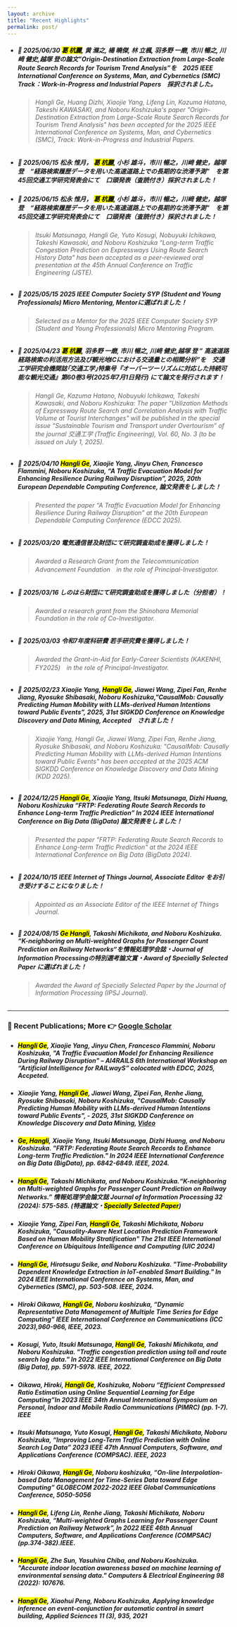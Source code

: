 ```yaml
---
layout: archive
title: "Recent Highlights"
permalink: post/
---
```

* #####  📌 2025/06/30 <mark>葛 杭麗</mark>, 黄 滌之, 楊 曉傑, 林 立楓, 羽多野 一磨, 市川 暢之, 川﨑 健史,越塚 登の論文”Origin-Destination Extraction from Large-Scale Route Search Records for Tourism Trend Analysis”を　2025 IEEE International Conference on Systems, Man, and Cybernetics (SMC) Track：Work-in-Progress and Industrial Papers　採択されました。
  > ###### Hangli Ge, Huang Dizhi, Xiaojie Yang, Lifeng Lin, Kazuma Hatano, Takeshi KAWASAKI, and Noboru Koshizuka's paper "Origin-Destination Extraction from Large-Scale Route Search Records for Tourism Trend Analysis" has been accepted for the 2025 IEEE International Conference on Systems, Man, and Cybernetics (SMC), Track: Work-in-Progress and Industrial Papers.
* #####  📌 2025/06/15 松永 惟月， <mark>葛 杭麗</mark>, 小杉 雄斗，市川 暢之，川﨑 健史，越塚 登　“経路検索履歴データを用いた高速道路上での長期的な渋滞予測”　を第45回交通工学研究発表会にて　口頭発表（査読付き）採択されました！
* #####  📌 2025/06/15 松永 惟月， <mark>葛 杭麗</mark>, 小杉 雄斗，市川 暢之，川﨑 健史，越塚 登　“経路検索履歴データを用いた高速道路上での長期的な渋滞予測”　を第45回交通工学研究発表会にて　口頭発表（査読付き）採択されました！
  > ###### Itsuki Matsunaga, Hangli Ge, Yuto Kosugi, Nobuyuki Ichikawa, Takeshi Kawasaki, and Noboru Koshizuka “Long-term Traffic Congestion Prediction on Expressways Using Route Search History Data" has been accepted as a peer-reviewed oral presentation at the 45th Annual Conference on Traffic Engineering (JSTE).
* #####  📌	2025/05/15 2025 IEEE Computer Society SYP (Student and Young Professionals) Micro Mentoring, Mentorに選ばれました！
  > ###### Selected as a Mentor for the 2025 IEEE Computer Society SYP (Student and Young Professionals) Micro Mentoring Program.
* #####  📌 2025/04/23 <mark>葛 杭麗</mark>, 羽多野 一磨, 市川 暢之, 川﨑 健史,越塚 登 ” 高速道路経路検索の利活用方法及び観光地ICにおける交通量との相関分析”を　交通工学研究会機関誌｢交通工学｣特集号『オーバーツーリズムに対応した持続可能な観光交通』第60巻3号(2025年7月1日発行) にて論文を発行されます！
  > ###### Hangli Ge, Kazuma Hatano, Nobuyuki Ichikawa, Takeshi Kawasaki, and Noboru Koshizuka: The paper "Utilization Methods of Expressway Route Search and Correlation Analysis with Traffic Volume at Tourist Interchanges" will be published in the special issue “Sustainable Tourism and Transport under Overtourism” of the journal 交通工学 (Traffic Engineering), Vol. 60, No. 3 (to be issued on July 1, 2025).
* #####  📌 2025/04/10 <mark>Hangli Ge</mark>, Xiaojie Yang, Jinyu Chen, Francesco Flammini, Noboru Koshizuka, “A Traffic Evacuation Model for Enhancing Resilience During Railway Disruption”, 2025, 20th European Dependable Computing Conference, 論文発表をしました！
  > ###### Presented the paper “A Traffic Evacuation Model for Enhancing Resilience During Railway Disruption” at the 20th European Dependable Computing Conference (EDCC 2025).
* #####  📌 2025/03/20 電気通信普及財団にて研究調査助成を獲得しました！
  > ###### Awarded a Research Grant from the Telecommunication Advancement Foundation　in the role of Principal-Investigator.
* #####  📌 2025/03/16 しのはら財団にて研究調査助成を獲得しました（分担者）！
  > ###### Awarded a research grant from the Shinohara Memorial Foundation in the role of Co-Investigator.
* #####  📌 2025/03/03 令和7年度科研費 若手研究費を獲得しました！
  > ######  Awarded the Grant-in-Aid for Early-Career Scientists (KAKENHI, FY2025)　in the role of Principal-Investigator.
* #####  📌 2025/02/23 Xiaojie Yang, <mark>Hangli Ge</mark>, Jiawei Wang, Zipei Fan, Renhe Jiang, Ryosuke Shibasaki, Noboru Koshizuka,”CausalMob: Causally Predicting Human Mobility with LLMs-derived Human Intentions toward Public Events”, 2025, 31st SIGKDD Conference on Knowledge Discovery and Data Mining, Accepted　されました！
  > ######  Xiaojie Yang, Hangli Ge, Jiawei Wang, Zipei Fan, Renhe Jiang, Ryosuke Shibasaki, and Noboru Koshizuka: "CausalMob: Causally Predicting Human Mobility with LLMs-derived Human Intentions toward Public Events" has been accepted at the 2025 ACM SIGKDD Conference on Knowledge Discovery and Data Mining (KDD 2025).
* #####  📌 2024/12/25 <mark>Hangli Ge</mark>, Xiaojie Yang, Itsuki Matsunaga, Dizhi Huang, Noboru Koshizuka “FRTP: Federating Route Search Records to Enhance Long-term Traffic Prediction” In 2024 IEEE International Conference on Big Data (BigData) 論文発表をしました！
  > ###### Presented the paper "FRTP: Federating Route Search Records to Enhance Long-term Traffic Prediction" at the 2024 IEEE International Conference on Big Data (BigData 2024).
* #####  📌 2024/10/15 IEEE Internet of Things Journal, Associate Editor をお引き受けすることになりました！
  > ###### Appointed as an Associate Editor of the IEEE Internet of Things Journal.
* #####  📌 2024/08/15 <mark>Ge Hangli</mark>, Takashi Michikata, and Noboru Koshizuka. “K-neighboring on Multi-weighted Graphs for Passenger Count Prediction on Railway Networks“を情報処理学会誌・Journal of Information Processingの特別選考論文賞・Award of Specially Selected Paper に選ばれました！
  > ###### Awarded the Award of Specially Selected Paper by the Journal of Information Processing (IPSJ Journal).

---

### 📝 Recent Publications; More 👉 [Google Scholar](https://scholar.google.com/citations?user=8lFqJGMAAAAJ&hl=en)
* #####  <mark>Hangli Ge</mark>, Xiaojie Yang, Jinyu Chen, Francesco Flammini, Noboru Koshizuka, **"A Traffic Evacuation Model for Enhancing Resilience During Railway Disruption"** – AI4RAILS 6th International Workshop on “Artificial Intelligence for RAILwayS” colocated with EDCC, 2025, Accpeted.
* ##### Xiaojie Yang,  <mark>Hangli Ge</mark>, Jiawei Wang, Zipei Fan, Renhe Jiang, Ryosuke Shibasaki, Noboru Koshizuka, **"CausalMob: Causally Predicting Human Mobility with LLMs-derived Human Intentions toward Public Events"**, - 2025, 31st SIGKDD Conference on Knowledge Discovery and Data Mining, [Video](https://www.youtube.com/watch?app=desktop&v=IcIBC8BZ45Y&ab_channel=AssociationforComputingMachinery%28ACM%29)
* #####  <mark>Ge, Hangli</mark>, Xiaojie Yang, Itsuki Matsunaga, Dizhi Huang, and Noboru Koshizuka.  **"FRTP: Federating Route Search Records to Enhance Long-term Traffic Prediction."** In 2024 IEEE International Conference on Big Data (BigData), pp. 6842-6849. IEEE, 2024.
*  #####   <mark>Hangli Ge</mark>, Takashi Michikata, and Noboru Koshizuka.“K-neighboring on Multi-weighted Graphs for Passenger Count Prediction on Railway Networks.” 情報処理学会論文誌 Journal of Information Processing 32 (2024): 575-585. (特選論文・<mark>Specially Selected Paper</mark>)
*  #####  Xiaojie Yang, Zipei Fan,  <mark>Hangli Ge</mark>, Takashi Michikata, Noboru Koshizuka, **"Causality-Aware Next Location Prediction Framework Based on Human Mobility Stratification"** The 21st IEEE International Conference on Ubiquitous Intelligence and Computing (UIC 2024)
*  #####   <mark>Hangli Ge</mark>, Hirotsugu Seike, and Noboru Koshizuka. **"Time-Probability Dependent Knowledge Extraction in IoT-enabled Smart Building."** In 2024 IEEE International Conference on Systems, Man, and Cybernetics (SMC), pp. 503-508. IEEE, 2024.
*  ##### Hiroki Oikawa,  <mark>Hangli Ge</mark>, Noboru koshizuka, “Dynamic Representative Data Management of Multiple Time Series for Edge Computing” IEEE International Conference on Communications (ICC 2023),960-966, IEEE, 2023.
* ##### Kosugi, Yuto, Itsuki Matsunaga, <mark>Hangli Ge</mark>, Takashi Michikata, and Noboru Koshizuka. "Traffic congestion prediction using toll and route search log data." In 2022 IEEE International Conference on Big Data (Big Data), pp. 5971-5978. IEEE, 2022.
*  ##### Oikawa, Hiroki, <mark>Hangli Ge</mark>, Koshizuka, Noboru “Efficient Compressed Ratio Estimation using Online Sequential Learning for Edge Computing”In 2023 IEEE 34th Annual International Symposium on Personal, Indoor and Mobile Radio Communications (PIMRC) (pp. 1-7). IEEE
* ##### Itsuki Matsunaga, Yuto Kosugi,  <mark>Hangli Ge</mark>, Takashi Michikata, Noboru Koshizuka, “Improving Long-Term Traffic Prediction with Online Search Log Data” 2023 IEEE 47th Annual Computers, Software, and Applications Conference (COMPSAC). IEEE, 2023
*   ##### Hiroki Oikawa,  <mark>Hangli Ge</mark>, Noboru koshizuka, “On-line Interpolation-based Data Management for Time-Series Data toward Edge Computing” GLOBECOM 2022-2022 IEEE Global Communications Conference, 5050-5056
* #####  <mark>Hangli Ge</mark>, Lifeng Lin, Renhe Jiang, Takashi Michikata, Noboru Koshizuka, “Multi-weighted Graphs Learning for Passenger Count Prediction on Railway Network”, In 2022 IEEE 46th Annual Computers, Software, and Applications Conference (COMPSAC) (pp.374-382).IEEE.
* #####  <mark>Hangli Ge</mark>, Zhe Sun, Yasuhira Chiba, and Noboru Koshizuka. "Accurate indoor location awareness based on machine learning of environmental sensing data." Computers & Electrical Engineering 98 (2022): 107676.
* #####  <mark>Hangli Ge</mark>, Xiaohui Peng, Noboru Koshizuka, Applying knowledge inference on event-conjunction for automatic control in smart building, Applied Sciences 11 (3), 935, 2021


<!--

---
### 📝 Ignorance Can Be Forgiven, But Arrogance Cannot Be Tolerated
> No one knows everything, and that's okay.
**The key is to stay humble, keep learning, and never let arrogance block your path to wisdom.**  

---

### 🧘‍♂️ 

| 日本語  | 英語訳 | 説明 / Description |
|--------|--------|--------------------|
| 不盗 | Non-stealing | Do not desire what belongs to others. |
| 不貪 | Non-possessiveness | Letting go of greed, attachments, and materialism. |
| 知足 | Contentment | Being content with what you have and who you are. |
| 内省 | Introspection | Self-study and introspection through the study |
| 鍛錬 | Self-discipline | Developing inner strength through disciplined practice. |

!-->
